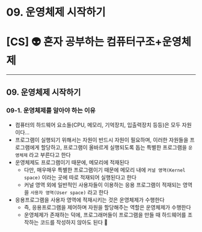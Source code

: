 # 09. 운영체제 시작하기

# [CS] 👽 혼자 공부하는 컴퓨터구조+운영체제

---

## 09. 운영체제 시작하기

### 09-1. 운영체제를 알아야 하는 이유

- 컴퓨터의 하드웨어 요소들(CPU, 메모리, 기억장치, 입출력장치 등등)은 모두 자원이다…
- 프로그램이 실행되기 위해서는 자원이 반드시 자원이 필요하며, 이러한 자원들을 프로그램에게 할당하고, 프로그램이 올바르게 실행되도록 돕는 특별한 프로그램을 `운영체제` 라고 부른다고 한다
- 운영체제도 프로그램이기 때문에, 메모리에 적재된다
  - 다만, 매우매우 특별한 프로그램이기 때문에 메모리 내에 `커널 영역(Kernel space)` 이라는 곳에 따로 적재되어 실행된다고 한다
  - 커널 영역 외에 일반적인 사용자들이 이용하는 응용 프로그램이 적재되는 영역을 `사용자 영역(User space)` 라고 한다
- 응용프로그램을 사용자 영역에 적재시키는 것은 운영체제가 수행한다
  - 즉, 응용프로그램을 제어하며 자원을 할당해주는 역할은 운영체제가 수행한다
  - 운영체제가 존재하는 덕에, 프로그래머들이 프로그램을 만들 때 하드웨어를 조작하는 코드를 작성하지 않아도 된다 👏
